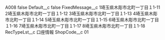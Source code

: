 <?xml version="1.0" encoding="UTF-8"?>
<CustomMetadata xmlns="http://soap.sforce.com/2006/04/metadata" xmlns:xsi="http://www.w3.org/2001/XMLSchema-instance" xmlns:xsd="http://www.w3.org/2001/XMLSchema">
    <label>A008</label>
    <protected>false</protected>
    <values>
        <field>Default__c</field>
        <value xsi:type="xsd:boolean">false</value>
    </values>
    <values>
        <field>FixedMessage__c</field>
        <value xsi:type="xsd:string">1埼玉県木彫市北町一丁目１1-11
2埼玉県木彫市北町一丁目１1-12
3埼玉県木彫市北町一丁目１1-13
4埼玉県木彫市北町一丁目１1-14
5埼玉県木彫市北町一丁目１1-15
6埼玉県木彫市北町一丁目１1-16
7埼玉県木彫市北町一丁目１1-17
8埼玉県木彫市北町一丁目１1-18</value>
    </values>
    <values>
        <field>RecTypeLst__c</field>
        <value xsi:type="xsd:string">口座情報</value>
    </values>
    <values>
        <field>ShopCode__c</field>
        <value xsi:type="xsd:string">01</value>
    </values>
</CustomMetadata>
